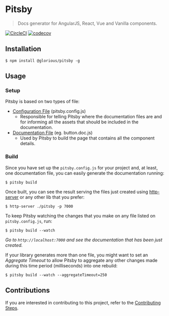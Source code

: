 # Pitsby
> Docs generator for AngularJS, React, Vue and Vanilla components.

[![CircleCI](https://circleci.com/gh/glorious-codes/glorious-pitsby/tree/master.svg?style=svg)](https://circleci.com/gh/glorious-codes/glorious-pitsby/tree/master)
[![codecov](https://codecov.io/gh/glorious-codes/glorious-pitsby/branch/master/graph/badge.svg)](https://codecov.io/gh/glorious-codes/glorious-pitsby)

## Installation

```
$ npm install @glorious/pitsby -g
```

## Usage

### Setup

Pitsby is based on two types of file:

- [Configuration File](https://github.com/glorious-codes/glorious-pitsby/blob/master/docs/configuration.md) (pitsby.config.js)
  - Responsible for telling Pitsby where the documentation files are and for informing all the assets that should be included in the documentation.
- [Documentation File](https://github.com/glorious-codes/glorious-pitsby/blob/master/docs/documentation.md) (eg. button.doc.js)
  - Used by Pitsby to build the page that contains all the component details.

### Build

Since you have set up the `pitsby.config.js` for your project and, at least, one documentation file, you can easily generate the documentation running:
```
$ pitsby build
```

Once built, you can see the result serving the files just created using [http-server](https://www.npmjs.com/package/http-server) or any other lib that you prefer:
```
$ http-server ./pitsby -p 7000
```

To keep Pitsby watching the changes that you make on any file listed on `pitsby.config.js`, run:
```
$ pitsby build --watch
```

*Go to `http://localhost:7000` and see the documentation that has been just created.*

If your library generates more than one file, you might want to set an *Aggregate Timeout* to allow Pitsby to aggregate any other changes made during this time period (milliseconds) into one rebuild:
```
$ pitsby build --watch --aggregateTimeout=250
```

## Contributions

If you are interested in contributing to this project, refer to the [Contributing Steps](https://github.com/glorious-codes/glorious-pitsby/blob/master/docs/contributing.md).
